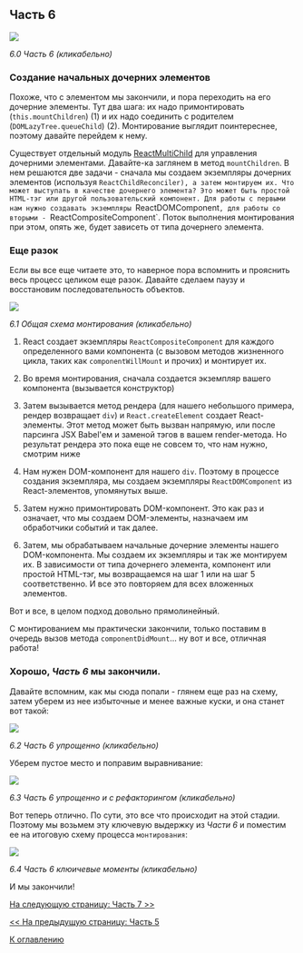 ## Часть 6

[![](https://rawgit.com/Bogdan-Lyashenko/Under-the-hood-ReactJS/master/stack/images/6/part-6.svg)](https://rawgit.com/Bogdan-Lyashenko/Under-the-hood-ReactJS/master/stack/images/6/part-6.svg)

<em>6.0 Часть 6 (кликабельно)</em>

### Создание начальных дочерних элементов

Похоже, что с элементом мы закончили, и пора переходить на его дочерние элементы. Тут два шага: их надо примонтировать (`this.mountChildren`) (1) и их надо соединить с родителем (`DOMLazyTree.queueChild`) (2). Монтирование выглядит поинтереснее, поэтому давайте перейдем к нему.

Существует отдельный модуль [ReactMultiChild](https://github.com/facebook/react/blob/v15.4.2/src/renderers/shared/stack/reconciler/ReactMultiChild.js) для управления дочерними элементами. Давайте-ка заглянем в метод `mountChildren`. В нем решаются две задачи - сначала мы создаем экземпляры дочерних элементов (используя `ReactChildReconciler), а затем монтируем их. Что может выступать в качестве дочернего элемента? Это может быть простой HTML-тэг или другой пользовательский компонент. Для работы с первыми нам нужно создавать экземпляры `ReactDOMComponent`, для работы со вторыми - `ReactCompositeComponent`. Поток выполнения монтирования при этом, опять же, будет зависеть от типа дочернего элемента.

### Еще разок

Если вы все еще читаете это, то наверное пора вспомнить и прояснить весь процесс целиком еще разок. Давайте сделаем паузу и восстановим последовательность объектов.

[![](https://rawgit.com/Bogdan-Lyashenko/Under-the-hood-ReactJS/master/stack/images/6/overall-mounting-scheme.svg)](https://rawgit.com/Bogdan-Lyashenko/Under-the-hood-ReactJS/master/stack/images/6/overall-mounting-scheme.svg)

<em>6.1 Общая схема монтирования (кликабельно)</em>

1) React создает экземпляры `ReactCompositeComponent` для каждого определенного вами компонента (с вызовом методов жизненного цикла, таких как `componentWillMount` и прочих) и монтирует их.

2) Во время монтирования, сначала создается экземпляр вашего компонента (вызывается конструктор)

3) Затем вызывается метод рендера (для нашего небольшого примера, рендер возвращает `div`) и `React.createElement` создает React-элементы. Этот метод может быть вызван напрямую, или после парсинга JSX Babel'ем и заменой тэгов в вашем render-метода. Но результат рендера это пока еще не совсем то, что нам нужно, смотрим ниже

4) Нам нужен DOM-компонент для нашего `div`. Поэтому в процессе создания экземпляра, мы создаем экземпляры `ReactDOMComponent` из React-элементов, упомянутых выше. 

5) Затем нужно примонтировать DOM-компонент. Это как раз и означает, что мы создаем DOM-элементы, назначаем им обработчики событий и так далее.

6) Затем, мы обрабатываем начальные дочерние элементы нашего DOM-компонента. Мы создаем их экземпляры и так же монтируем их. В зависимости от типа дочернего элемента, компонент или простой HTML-тэг, мы возвращаемся на шаг 1 или на шаг 5 соответственно. И все это повторяем для всех вложенных элементов.

Вот и все, в целом подход довольно прямолинейный.

С монтированием мы практически закончили, только поставим в очередь вызов метода `componentDidMount`... ну вот и все, отличная работа!

### Хорошо, *Часть 6* мы закончили.

Давайте вспомним, как мы сюда попали - глянем еще раз на схему, затем уберем из нее избыточные и менее важные куски, и она станет вот такой:

[![](https://rawgit.com/Bogdan-Lyashenko/Under-the-hood-ReactJS/master/stack/images/6/part-6-A.svg)](https://rawgit.com/Bogdan-Lyashenko/Under-the-hood-ReactJS/master/stack/images/6/part-6-A.svg)

<em>6.2 Часть 6 упрощенно (кликабельно)</em>

Уберем пустое место и поправим выравнивание:

[![](https://rawgit.com/Bogdan-Lyashenko/Under-the-hood-ReactJS/master/stack/images/6/part-6-B.svg)](https://rawgit.com/Bogdan-Lyashenko/Under-the-hood-ReactJS/master/stack/images/6/part-6-B.svg)

<em>6.3 Часть 6 упрощенно и с рефакторингом (кликабельно)</em>

Вот теперь отлично. По сути, это все что происходит на этой стадии. Поэтому мы возьмем эту ключевую выдержку из *Части 6* и поместим ее на итоговую схему процесса `монтирования`:

[![](https://rawgit.com/Bogdan-Lyashenko/Under-the-hood-ReactJS/master/stack/images/6/part-6-C.svg)](https://rawgit.com/Bogdan-Lyashenko/Under-the-hood-ReactJS/master/stack/images/6/part-6-C.svg)

<em>6.4 Часть 6 клюичевые моменты (кликабельно)</em>

И мы закончили!


[На следующую страницу: Часть 7 >>](./Part-7.md)

[<< На предыдущую страницу: Часть 5](./Part-5.md)


[К оглавлению](./README.md)
